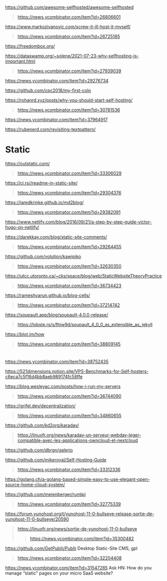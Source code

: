 https://github.com/awesome-selfhosted/awesome-selfhosted
> https://news.ycombinator.com/item?id=26806601

https://www.markozivanovic.com/screw-it-ill-host-it-myself/
> https://news.ycombinator.com/item?id=26725185

https://freedombox.org/

https://dataswamp.org/~solene/2021-07-23-why-selfhosting-is-important.html
> https://news.ycombinator.com/item?id=27939039

https://news.ycombinator.com/item?id=29276734

https://github.com/cpc2018/my-first-colo

https://rohanrd.xyz/posts/why-you-should-start-self-hosting/
> https://news.ycombinator.com/item?id=30781536

https://news.ycombinator.com/item?id=37964917

https://rubenerd.com/revisiting-textpattern/

# Static
https://outstatic.com/
> https://news.ycombinator.com/item?id=33306029

https://cj.rs//readme-in-static-site/
> https://news.ycombinator.com/item?id=29304376

https://jaredkrinke.github.io/md2blog/
> https://news.ycombinator.com/item?id=29382091

https://www.netlify.com/blog/2016/09/21/a-step-by-step-guide-victor-hugo-on-netlify/

https://darekkay.com/blog/static-site-comments/
> https://news.ycombinator.com/item?id=29264455

https://github.com/volution/kawipiko
> https://news.ycombinator.com/item?id=32630350

https://utcc.utoronto.ca/~cks/space/blog/web/StaticWebsiteTheoryPractice
> https://news.ycombinator.com/item?id=36734423

https://rameshvarun.github.io/blog-cells/
> https://news.ycombinator.com/item?id=37214742

https://soupault.app/blog/soupault-4.0.0-release/
> https://lobste.rs/s/fhiw9d/soupault_4_0_0_as_extensible_as_jekyll

https://blot.im/how
> https://news.ycombinator.com/item?id=38809145

#
https://news.ycombinator.com/item?id=38752435

https://521dimensions.notion.site/VPS-Benchmarks-for-Self-hosters-c6eca7c5f16d4bb8aeb989174fc58ffe

https://blog.wesleyac.com/posts/how-i-run-my-servers
> https://news.ycombinator.com/item?id=36744090

https://grifel.dev/decentralization/
> https://news.ycombinator.com/item?id=34860655

https://github.com/kd2org/karadav/
> https://linuxfr.org/news/karadav-un-serveur-webdav-leger-compatible-avec-les-applications-owncloud-et-nextcloud

https://github.com/dbrgn/galerio

https://github.com/mikeroyal/Self-Hosting-Guide
> https://news.ycombinator.com/item?id=33312336

https://golang.ch/a-golang-based-simple-easy-to-use-elegant-open-source-home-cloud-system/

https://github.com/meienberger/runtipi
> https://news.ycombinator.com/item?id=32775339

https://forum.yunohost.org/t/yunohost-11-0-bullseye-release-sortie-de-yunohost-11-0-bullseye/20590
> https://linuxfr.org/news/sortie-de-yunohost-11-0-bullseye
> > https://news.ycombinator.com/item?id=35300482

https://github.com/GetPublii/Publii Desktop Static-Site CMS, gpl
> https://news.ycombinator.com/item?id=32204408

https://news.ycombinator.com/item?id=31547285 Ask HN: How do you manage “static” pages on your micro SaaS website?